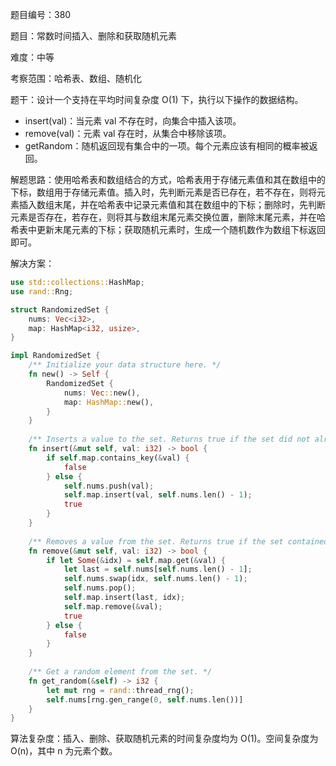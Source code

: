 题目编号：380

题目：常数时间插入、删除和获取随机元素

难度：中等

考察范围：哈希表、数组、随机化

题干：设计一个支持在平均时间复杂度 O(1) 下，执行以下操作的数据结构。

- insert(val)：当元素 val 不存在时，向集合中插入该项。
- remove(val)：元素 val 存在时，从集合中移除该项。
- getRandom：随机返回现有集合中的一项。每个元素应该有相同的概率被返回。

解题思路：使用哈希表和数组结合的方式，哈希表用于存储元素值和其在数组中的下标，数组用于存储元素值。插入时，先判断元素是否已存在，若不存在，则将元素插入数组末尾，并在哈希表中记录元素值和其在数组中的下标；删除时，先判断元素是否存在，若存在，则将其与数组末尾元素交换位置，删除末尾元素，并在哈希表中更新末尾元素的下标；获取随机元素时，生成一个随机数作为数组下标返回即可。

解决方案：

```rust
use std::collections::HashMap;
use rand::Rng;

struct RandomizedSet {
    nums: Vec<i32>,
    map: HashMap<i32, usize>,
}

impl RandomizedSet {
    /** Initialize your data structure here. */
    fn new() -> Self {
        RandomizedSet {
            nums: Vec::new(),
            map: HashMap::new(),
        }
    }
    
    /** Inserts a value to the set. Returns true if the set did not already contain the specified element. */
    fn insert(&mut self, val: i32) -> bool {
        if self.map.contains_key(&val) {
            false
        } else {
            self.nums.push(val);
            self.map.insert(val, self.nums.len() - 1);
            true
        }
    }
    
    /** Removes a value from the set. Returns true if the set contained the specified element. */
    fn remove(&mut self, val: i32) -> bool {
        if let Some(&idx) = self.map.get(&val) {
            let last = self.nums[self.nums.len() - 1];
            self.nums.swap(idx, self.nums.len() - 1);
            self.nums.pop();
            self.map.insert(last, idx);
            self.map.remove(&val);
            true
        } else {
            false
        }
    }
    
    /** Get a random element from the set. */
    fn get_random(&self) -> i32 {
        let mut rng = rand::thread_rng();
        self.nums[rng.gen_range(0, self.nums.len())]
    }
}
```

算法复杂度：插入、删除、获取随机元素的时间复杂度均为 O(1)。空间复杂度为 O(n)，其中 n 为元素个数。